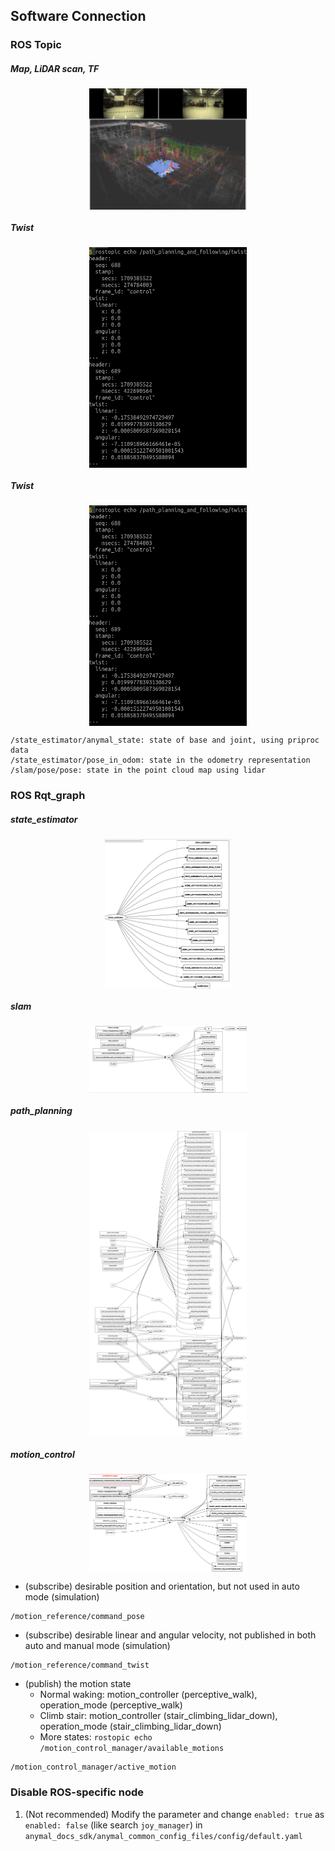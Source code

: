 ## Software Connection

### ROS Topic
##### Map, LiDAR scan, TF
<div align="center">
  <a href="">
    <img align="center" src="image/screenshot_map_tf.png" width="50%" alt="screenshot_map_tf">
  </a> 
</div>

##### Twist
<div align="center">
  <a href="">
    <img align="center" src="image/screenshot_twist_example.png" width="50%" alt="screenshot_twist_example">
  </a> 
</div>

##### Twist
<div align="center">
  <a href="">
    <img align="center" src="image/screenshot_twist_example.png" width="50%" alt="screenshot_twist_example">
  </a> 
</div>

```shell script
/state_estimator/anymal_state: state of base and joint, using priproc data
/state_estimator/pose_in_odom: state in the odometry representation
/slam/pose/pose: state in the point cloud map using lidar
```

### ROS Rqt_graph
##### state_estimator
<div align="center">
  <a href="">
    <img align="center" src="image/screenshot_anymald_topic_state_estimator.png" width="40%" alt="screenshot_anymald_topic_state_estimator">
  </a> 
</div>

##### slam
<div align="center">
  <a href="">
    <img align="center" src="image/screenshot_anymald_topic_slam.png" width="50%" alt="screenshot_anymald_topic_slam">
  </a> 
</div>

##### path_planning
<div align="center">
  <a href="">
    <img align="center" src="image/screenshot_anymald_topic_path_planning.png" width="50%" alt="screenshot_anymald_topic_path_planning">
  </a> 
</div>

##### motion_control
<div align="center">
  <a href="">
    <img align="center" src="image/screenshot_anymald_topic_motion_control.png" width="50%" alt="screenshot_anymald_topic_motion_control">
  </a> 
</div>

- (subscribe) desirable position and orientation, but not used in auto mode (simulation)
```shell script
/motion_reference/command_pose
```
- (subscribe) desirable linear and angular velocity, not published in both auto and manual mode (simulation)
```shell script
/motion_reference/command_twist
```
- (publish) the motion state 
  - Normal waking: motion_controller (perceptive_walk), operation_mode (perceptive_walk)
  - Climb stair: motion_controller (stair_climbing_lidar_down), operation_mode (stair_climbing_lidar_down)
  - More states: ```rostopic echo /motion_control_manager/available_motions```
```shell script
/motion_control_manager/active_motion
```

### Disable ROS-specific node
1. (Not recommended) Modify the parameter and change ```enabled: true``` as ```enabled: false``` (like search ```joy_manager```) in 
```anymal_docs_sdk/anymal_common_config_files/config/default.yaml```